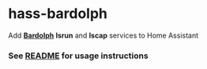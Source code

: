 hass-bardolph
=============

Add [**Bardolph**](https://bardolph.org) **lsrun** and **lscap** services to Home Assistant

### See [README](https://github.com/JAAlperin/hass-bardolph/blob/master/README.md) for usage instructions
